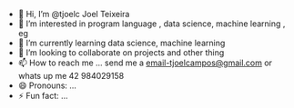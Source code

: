 - 👋 Hi, I’m @tjoelc Joel Teixeira
- 👀 I’m interested in program language , data science, machine learning , eg
- 🌱 I’m currently learning data science, machine learning 
- 💞️ I’m looking to collaborate on projects and other thing
- 📫 How to reach me ... send me a email-tjoelcampos@gmail.com or whats up me 42 984029158
- 😄 Pronouns: ...
- ⚡ Fun fact: ...

<!---
tjoelc/tjoelc is a ✨ special ✨ repository because its `README.md` (this file) appears on your GitHub profile.
You can click the Preview link to take a look at your changes.
--->
